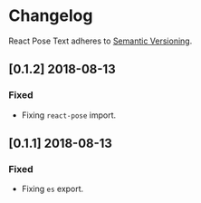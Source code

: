 # Changelog

React Pose Text adheres to [Semantic Versioning](http://semver.org/).

## [0.1.2] 2018-08-13

### Fixed

- Fixing `react-pose` import.

## [0.1.1] 2018-08-13

### Fixed

- Fixing `es` export.